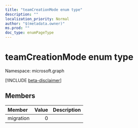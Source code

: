 ```yaml
---
title: "teamCreationMode enum type"
description: ""
localization_priority: Normal
author: "$(metadata.owner)"
ms.prod: ""
doc_type: enumPageType
---
```


# teamCreationMode enum type

Namespace: microsoft.graph

[!INCLUDE [beta-disclaimer](../../includes/beta-disclaimer.md)]

## Members

| Member    | Value | Description |
| :-------- | ----: | :---------- |
| migration | 0     |             |

